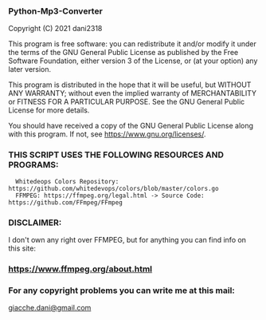   ### Python-Mp3-Converter

  Copyright (C) 2021 dani2318

  This program is free software: you can redistribute it and/or modify
  it under the terms of the GNU General Public License as published by
  the Free Software Foundation, either version 3 of the License, or
  (at your option) any later version.

  This program is distributed in the hope that it will be useful,
  but WITHOUT ANY WARRANTY; without even the implied warranty of
  MERCHANTABILITY or FITNESS FOR A PARTICULAR PURPOSE.  See the
  GNU General Public License for more details.

  You should have received a copy of the GNU General Public License
  along with this program.  If not, see <https://www.gnu.org/licenses/>.

  ### THIS SCRIPT USES THE FOLLOWING RESOURCES AND PROGRAMS:
      Whitedeops Colors Repository: https://github.com/whitedevops/colors/blob/master/colors.go 
      FFMPEG: https://ffmpeg.org/legal.html -> Source Code: https://github.com/FFmpeg/FFmpeg

  ### DISCLAIMER:
  I don't own any right over FFMPEG, but for anything you can find info on this site:
  ### https://www.ffmpeg.org/about.html

  ### For any copyright problems you can write me at this mail:
  giacche.dani@gmail.com 
